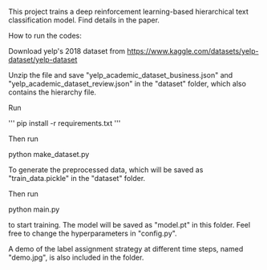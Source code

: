 This project trains a deep reinforcement learning-based hierarchical text classification model. Find details in the paper.

How to run the codes:

Download yelp's 2018 dataset from https://www.kaggle.com/datasets/yelp-dataset/yelp-dataset

Unzip the file and save "yelp_academic_dataset_business.json" and "yelp_academic_dataset_review.json" in the "dataset" folder, which also contains the hierarchy file.

Run

'''
pip install -r requirements.txt 
'''

Then run 

python make_dataset.py

To generate the preprocessed data, which will be saved as "train_data.pickle" in the "dataset" folder.

Then run 

python main.py

to start training. The model will be saved as "model.pt" in this folder. Feel free to change the hyperparameters in "config.py".

A demo of the label assignment strategy at different time steps, named "demo.jpg", is also included in the folder.